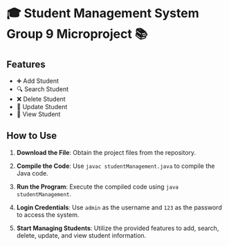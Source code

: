 # 🎓 Student Management System Group 9 Microproject 📚

## Features
- ➕ Add Student
- 🔍 Search Student
- ❌ Delete Student
- 🔄 Update Student
- 👀 View Student

## How to Use

1. **Download the File**: Obtain the project files from the repository.

2. **Compile the Code**: Use `javac studentManagement.java` to compile the Java code.

3. **Run the Program**: Execute the compiled code using `java studentManagement`.

4. **Login Credentials**: Use `admin` as the username and `123` as the password to access the system.

5. **Start Managing Students**: Utilize the provided features to add, search, delete, update, and view student information.

